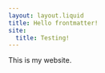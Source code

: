 ```yaml
---
layout: layout.liquid
title: Hello frontmatter!
site:
  title: Testing!
---
```

This is my website.
